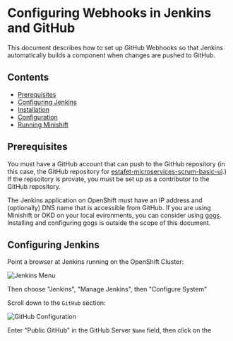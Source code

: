 # Configuring Webhooks in Jenkins and GitHub
This document describes how to set up GitHub Webhooks so that Jenkins automatically builds a component when changes are pushed to GitHub.

## Contents

* [Prerequisites](https://github.com/stericbro/estafet-microservices-scrum/blob/master/WEBHOOKS.md#Prerequisites)
* [Configuring Jenkins](https://github.com/stericbro/estafet-microservices-scrum/blob/master/WEBHOOKS.md#configuring-jenkins)
* [Installation](https://github.com/stericbro/estafet-microservices-scrum/blob/master/WEBHOOKS.md#Installation)
* [Configuration](https://github.com/stericbro/estafet-microservices-scrum/blob/master/WEBHOOKS.md#Configuration)
* [Running Minishift](https://github.com/stericbro/estafet-microservices-scrum/blob/master/WEBHOOKS.md#running-minishift)

## <a name="Prerequisites"></a>Prerequisites

You must have a GitHub account that can push to the GitHub repository (in this case, the GitHub repository for
[estafet-microservices-scrum-basic-ui](https://github.com/stericbro/estafet-microservices-scrum-basic-ui "basic-ui GitHub repository").)
If the repsoitory is provate, you must be set up as a contributor to the GitHub repository.

The Jenkins application on OpenShift must have an IP address and (optionally) DNS name that is accessible from GitHub.
If you are using Minishift or OKD on your local evironments, you can consider using [gogs](https://gogs.io/ "gogs").
Installing and configuring gogs is outside the scope of this document.

## <a name="configuring-jenkins"></a>Configuring Jenkins

Point a browser at Jenkins running on the OpenShift Cluster:

![Jenkins Menu](https://github.com/stericbro/estafet-microservices-scrum/blob/master/md_images/webhooks/jenkins_main_menu.png)

Then choose "Jenkins", "Manage Jenkins", then "Configure System"

Scroll down to the `GitHub` section:

![GitHub Configuration](https://github.com/stericbro/estafet-microservices-scrum/blob/master/md_images/webhooks/jenkins_github_configuration.png)

Enter "Public GitHub" in the GitHub Server `Name` field, then click on the 
